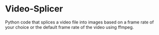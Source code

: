 # Video-Splicer
Python code that splices a video file into images based on a frame rate of your choice or the default frame rate of the video using ffmpeg.
